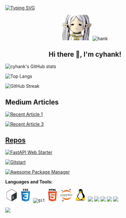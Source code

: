 [![Typing SVG](https://readme-typing-svg.herokuapp.com?multiline=true&width=500&lines=Full-stack+web+and+app+developer.++++++++++)](https://git.io/typing-svg)

<p align="center">
  <img width="92" src="https://raw.githubusercontent.com/cyhank/cyhank/main/file/DM_20220611232127_001.png" />
  <img src="https://count.getloli.com/get/@:cyhank" alt="hank" />
</p>  
<h2 align="center">Hi there 👋, I'm cyhank!</h2>

<!--
<a href="" target="blank">Blog: <img align="center" src="https://cdn.jsdelivr.net/npm/simple-icons@3.0.1/icons/medium.svg" alt="Medium" height="30" width="40" /></a> <a href="" target="blank">Twitter: <img align="center" src="https://cdn.jsdelivr.net/npm/simple-icons@3.0.1/icons/twitter.svg" alt="Medium" height="30" width="40" /></a>

<h2>🏆 Github Profile Trophy</h2>
<img width=800 src="https://github-profile-trophy.vercel.app/?username=cyhank&column=9&theme=gruvbox&no-frame=true"/>
-->
![cyhank's GitHub stats](https://github-readme-stats.vercel.app/api?username=cyhank&show_icons=true&theme=tokyonight)


![Top Langs](https://github-readme-stats.vercel.app/api/top-langs/?username=cyhank&layout=compact)

![GitHub Streak](https://github-readme-streak-stats.herokuapp.com?user=cyhank&theme=neon-palenight&hide_border=true)

## Medium Articles

 <a target="_blank" href="https://github-readme-medium-recent-article.vercel.app/medium/@shinichiokada/0"><img src="https://github-readme-medium-recent-article.vercel.app/medium/@shinichiokada/0" alt="Recent Article 1">

<a target="_blank" href="https://github-readme-medium-recent-article.vercel.app/medium/@shinichiokada/2"><img src="https://github-readme-medium-recent-article.vercel.app/medium/@shinichiokada/2" alt="Recent Article 3">

## Repos

[![FastAPI Web Starter](https://github-readme-stats.vercel.app/api/pin/?username=cyhank&repo=fastapi-web-starter&show_owner=true)](https://github.com/cyhank/fastapi-web-starter)

[![Gitstart](https://github-readme-stats.vercel.app/api/pin/?username=cyhank&repo=gitstart&show_owner=true)](https://github.com/cyhank/gitstart)

[![Awesome Package Manager](https://github-readme-stats.vercel.app/api/pin/?username=cyhank&repo=awesome&show_owner=true)](https://github.com/cyhank/awesome)



**Languages and Tools:**  

<code><img src="https://raw.githubusercontent.com/devicons/devicon/master/icons/bash/bash-original.svg" alt="bash" width="40" height="40"/></code>
<code><img src="https://raw.githubusercontent.com/devicons/devicon/master/icons/css3/css3-original-wordmark.svg" alt="css3" width="40" height="40"/></code>
<code><img src="https://www.vectorlogo.zone/logos/git-scm/git-scm-icon.svg" alt="git" width="40" height="40"/></code>
<code><img src="https://raw.githubusercontent.com/devicons/devicon/master/icons/html5/html5-original-wordmark.svg" alt="html5" width="40" height="40"/></code>
<code><img src="https://raw.githubusercontent.com/devicons/devicon/master/icons/jupyter/jupyter-original-wordmark.svg" alt="Jupyter" width="40" height="40"/></code>
<code><img src="https://raw.githubusercontent.com/devicons/devicon/master/icons/linux/linux-original.svg" alt="linux" width="40" height="40"/></code>
<code><img height="40" src="https://raw.githubusercontent.com/cyhank/cyhank/master/assets/python.png"></code>
<code><img height="40" src="https://raw.githubusercontent.com/cyhank/cyhank/master/assets/javascript.png"></code>
<code><img height="40" src="https://raw.githubusercontent.com/cyhank/cyhank/master/assets/php.png"></code>
<code><img height="40" src="https://raw.githubusercontent.com/cyhank/cyhank/master/assets/visual-studio-code.png"></code>
<code><img height="40" src="https://raw.githubusercontent.com/cyhank/cyhank/master/assets/vim.png"></code>  

![](https://komarev.com/ghpvc/?username=cyhank)
